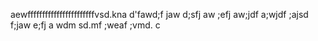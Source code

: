 aewfffffffffffffffffffffffvsd.kna 
d'fawd;f jaw
d;sfj aw
;efj
aw;jdf 
a;wjdf
 ;ajsd
 f;jaw 
 e;fj
 a wdm
 sd.mf 
 ;weaf
 ;vmd. c
